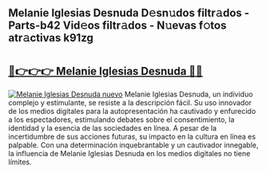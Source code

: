 ## Melanie Iglesias Desnuda D𝚎sn𝚞dos filtr𝚊dos - Parts-b42 Vid𝚎os filtr𝚊dos - N𝚞evas f𝚘tos atr𝚊ctivas k91zg

# <h2><a href="http://mb0o7b7.tromn.icu/?c=Melanie+Iglesias+Desnuda">🔗👉👉👉 Melanie Iglesias Desnuda 🔗🔗</a></h2>

[![Melanie Iglesias Desnuda nuevo](https://i.imgur.com/pEAQMta.gif)](http://mb0o7b7.tromn.icu/?c=Melanie+Iglesias+Desnuda)
Melanie Iglesias Desnuda, un individuo complejo y estimulante, se resiste a la descripción fácil. Su uso innovador de los medios digitales para la autopresentación ha cautivado y enfurecido a los espectadores, estimulando debates sobre el consentimiento, la identidad y la esencia de las sociedades en línea. A pesar de la incertidumbre de sus acciones futuras, su impacto en la cultura en línea es palpable. Con una determinación inquebrantable y un cautivador innegable, la influencia de Melanie Iglesias Desnuda en los medios digitales no tiene límites.
